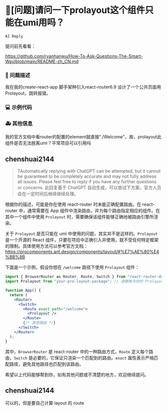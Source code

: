 # 🧐[问题]请问一下prolayout这个组件只能在umi用吗？

`AI Reply`

提问前先看看：

https://github.com/ryanhanwu/How-To-Ask-Questions-The-Smart-Way/blob/main/README-zh_CN.md

### 🧐 问题描述

我在我的create-react-app 脚手架种引入react-router6.9 设计了一个公共页面用Prolayout，跳转报错。

### 💻 示例代码

<!--
如果你有解决方案，在这里清晰地阐述
-->

### 🚑 其他信息

我的官方文档中看router的配置的element就直接"./Welcome"，故，prolayout此组件是否无法脱离umi？平常项目可以引用吗

## chenshuai2144

> TAutomatically replying with ChatGPT can be attempted, but it cannot be guaranteed to be completely accurate and may not fully address all issues. Please feel free to reply if you have any further questions or concerns.
> 此回复基于 ChatGPT 自动生成，可以尝试下方案，官方人员会在一定时间后继续继续处理。

根据你的描述，可能是你在使用 react-router 时未能正确配置路由。在 react-router 中，通常需要在 App 组件中渲染路由，并为每个路由指定相应的组件。在其中一个组件中使用 `Prolayout` 时，需要确保该组件能够正确地被路由引擎所渲染。

关于 `Prolayout` 是否只能在 umi 中使用的问题，其实并不是这样的。`Prolayout` 是一个开源的 React 组件，只要在项目中正确引入并使用，就不受任何特定框架的限制。具体使用方法可以参考官方文档：https://procomponents.ant.design/components/layout/#%E7%AE%80%E4%BB%8B

下面是一个示例，假设你想在 `/welcome` 路径下使用 `Prolayout` 组件：

```jsx
import { BrowserRouter as Router, Route, Switch } from "react-router-dom";
import Prolayout from "your-pro-layout-package"; // 请替换为你的 Prolayout 组件

function App() {
  return (
    <Router>
      <Switch>
        <Route exact path="/welcome">
          <Prolayout />
        </Route>
        {/* 其他路由 */}
      </Switch>
    </Router>
  );
}
```

其中，`BrowserRouter` 是 react-router 中的一种路由方式，`Route` 定义每个路由，`Switch` 是必要的，它保证只渲染一个匹配到的路由。`exact` 属性表示严格匹配路径，避免其他路径也匹配到该路由。

希望以上代码能够帮到你，如有其他问题或不清楚的地方，欢迎继续提问。

## chenshuai2144

可以的，但是要自己计算 layout 的 route
